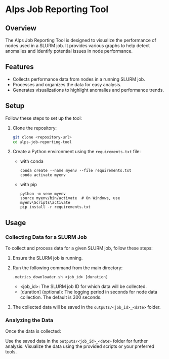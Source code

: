 # Alps Job Reporting Tool

## Overview

The Alps Job Reporting Tool is designed to visualize the performance of nodes used in a SLURM job. It provides various graphs to help detect anomalies and identify potential issues in node performance.

## Features

- Collects performance data from nodes in a running SLURM job.
- Processes and organizes the data for easy analysis.
- Generates visualizations to highlight anomalies and performance trends.

## Setup

Follow these steps to set up the tool:

1. Clone the repository:
   ```bash
   git clone <repository-url>
   cd alps-job-reporting-tool
   ```

2. Create a Python environment using the `requirements.txt` file:
    - with conda
        ```
        conda create --name myenv --file requirements.txt
        conda activate myenv
        ```
    - with pip
        ```
        python -m venv myenv
        source myenv/bin/activate  # On Windows, use myenv\Scripts\activate
        pip install -r requirements.txt
        ```


## Usage

### Collecting Data for a SLURM Job
To collect and process data for a given SLURM job, follow these steps:

1. Ensure the SLURM job is running.

2. Run the following command from the main directory:

    ```.metrics_downloader.sh <job_id> [duration]```

    - <job_id>: The SLURM job ID for which data will be collected.
    - [duration] (optional): The logging period in seconds for node data collection. The default is 300 seconds.
3. The collected data will be saved in the `outputs/<job_id>_<date>` folder.

### Analyzing the Data

Once the data is collected:

Use the saved data in the `outputs/<job_id>_<date>` folder for further analysis.
Visualize the data using the provided scripts or your preferred tools.